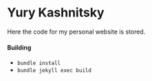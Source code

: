 # Yury Kashnitsky

Here the code for my personal website is stored.  

#### Building

- `bundle install`
- `bundle jekyll exec build`


 
